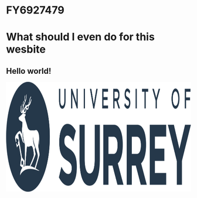 # FY6927479
<!DOCTYPE html>
<html>
  <head>
    <h1>
      What should I even do for this wesbite
    </h1>
    <h2> Hello world! </h2>
  </head>
  <img src= "WebBanner2023.png" alt ="banner" width = "900" height = "300" />






















</html>
